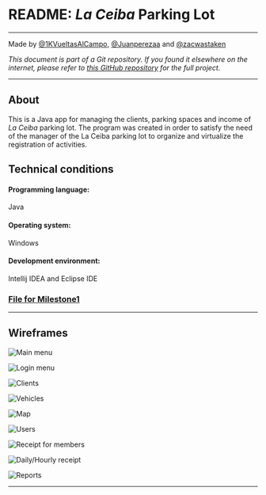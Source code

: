 # README: <i>La Ceiba</i> Parking Lot

---
Made by [@1KVueltasAlCampo](https://github.com/1KVueltasAlCampo), [@Juanperezaa](https://github.com/Juanperezaa) and [@zacwastaken](https://github.com/zacwastaken)

<i>This document is part of a Git repository. If you found it elsewhere on the internet, please refer
to [this GitHub repository](https://github.com/zacwastaken/la-ceiba-parking-lot) for the full project.</i>

---

## About

This is a Java app for managing the clients, parking spaces and income of <i>La Ceiba</i> parking
lot. The program was created in order to satisfy the need of the manager of the La Ceiba parking lot to organize and virtualize the registration of activities.

## Technical conditions
#### Programming language:
Java
#### Operating system:
Windows
#### Development environment:
Intellij IDEA and Eclipse IDE

### [File for Milestone1](docs/FirstDelivery.pdf)

---

## Wireframes 

![Main menu](docs/mocks/main.png "Main menu")

![Login menu](docs/mocks/login.png "Login menu")

![Clients](docs/mocks/clients.png "Clients view")

![Vehicles](docs/mocks/vehicles.png "Vehicles view")

![Map](docs/mocks/map.png "Map of the parking lot")

![Users](docs/mocks/users.png "Users view")

![Receipt for members](docs/mocks/receipt1.png "Membership receipt")

![Daily/Hourly receipt](docs/mocks/receipt2.png "Daily/Hourly receipt")

![Reports](docs/mocks/reports.png "Reports menu")

---

